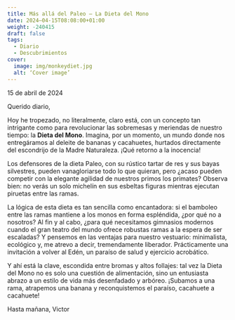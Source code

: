 ```yaml
---
title: Más allá del Paleo – La Dieta del Mono
date: 2024–04-15T08:08:00+01:00
weight: -240415
draft: false
tags:
  - Diario
  - Descubrimientos
cover:
  image: img/monkeydiet.jpg
  alt: ‘Cover image’
---
```


15 de abril de 2024

Querido diario,

Hoy he tropezado, no literalmente, claro está, con un concepto tan intrigante como para revolucionar las sobremesas y meriendas de nuestro tiempo: la **Dieta del Mono**. Imagina, por un momento, un mundo donde nos entregáramos al deleite de bananas y cacahuetes, hurtados directamente del escondrijo de la Madre Naturaleza. ¡Qué retorno a la inocencia!

Los defensores de la dieta Paleo, con su rústico tartar de res y sus bayas silvestres, pueden vanagloriarse todo lo que quieran, pero ¿acaso pueden competir con la elegante agilidad de nuestros primos los primates? Observa bien: no verás un solo michelín en sus esbeltas figuras mientras ejecutan piruetas entre las ramas.

La lógica de esta dieta es tan sencilla como encantadora: si el bamboleo entre las ramas mantiene a los monos en forma espléndida, ¿por qué no a nosotros? Al fin y al cabo, ¿para qué necesitamos gimnasios modernos cuando el gran teatro del mundo ofrece robustas ramas a la espera de ser escaladas? Y pensemos en las ventajas para nuestro vestuario: minimalista, ecológico y, me atrevo a decir, tremendamente liberador. Prácticamente una invitación a volver al Edén, un paraíso de salud y ejercicio acrobático.

Y ahí está la clave, escondida entre bromas y altos follajes: tal vez la Dieta del Mono no es solo una cuestión de alimentación, sino un entusiasta abrazo a un estilo de vida más desenfadado y arbóreo. ¡Subamos a una rama, atrapemos una banana y reconquistemos el paraíso, cacahuete a cacahuete!

Hasta mañana,
Victor